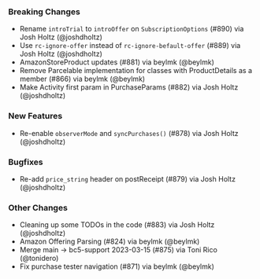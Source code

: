 ### Breaking Changes
* Rename `introTrial` to `introOffer` on `SubscriptionOptions` (#890) via Josh Holtz (@joshdholtz)
* Use `rc-ignore-offer` instead of `rc-ignore-befault-offer` (#889) via Josh Holtz (@joshdholtz)
* AmazonStoreProduct updates (#881) via beylmk (@beylmk)
* Remove Parcelable implementation for classes with ProductDetails as a member (#866) via beylmk (@beylmk)
* Make Activity first param in PurchaseParams (#882) via Josh Holtz (@joshdholtz)
### New Features
* Re-enable `observerMode` and `syncPurchases()` (#878) via Josh Holtz (@joshdholtz)
### Bugfixes
* Re-add `price_string` header on postReceipt (#879) via Josh Holtz (@joshdholtz)
### Other Changes
* Cleaning up some TODOs in the code (#883) via Josh Holtz (@joshdholtz)
* Amazon Offering Parsing (#824) via beylmk (@beylmk)
* Merge main ->  bc5-support 2023-03-15 (#875) via Toni Rico (@tonidero)
* Fix purchase tester navigation (#871) via beylmk (@beylmk)